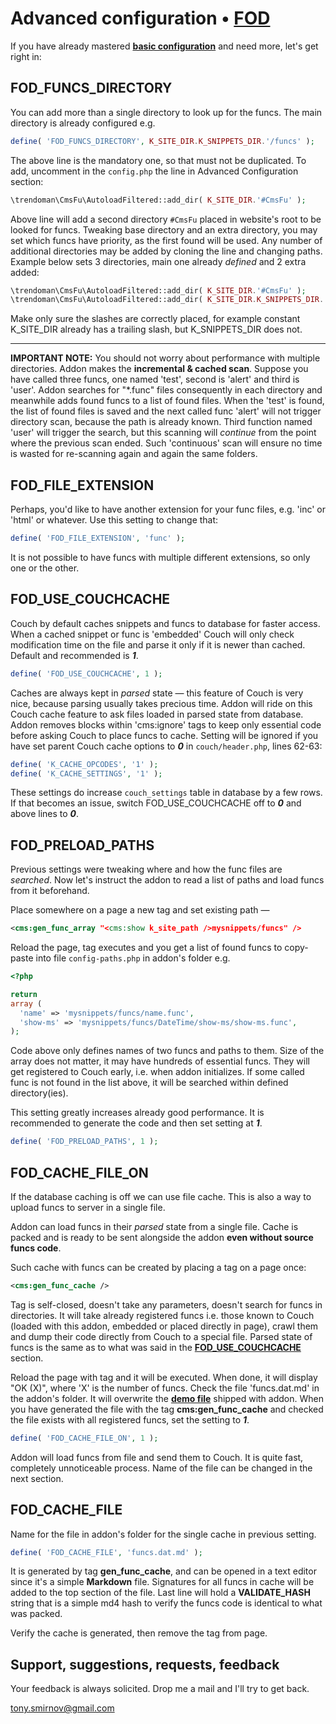 # Advanced configuration • [FOD](https://github.com/trendoman/Tweakus-Dilectus/tree/main/anton.cms@ya.ru__func-on-demand)

If you have already mastered [**basic configuration**](https://github.com/trendoman/Tweakus-Dilectus/tree/main/anton.cms@ya.ru__func-on-demand/README.md#configuration) and need more, let's get right in:

## FOD_FUNCS_DIRECTORY

You can add more than a single directory to look up for the funcs. The main directory is already configured e.g.

```php
define( 'FOD_FUNCS_DIRECTORY', K_SITE_DIR.K_SNIPPETS_DIR.'/funcs' );
```

The above line is the mandatory one, so that must not be duplicated. To add, uncomment in the `config.php` the line in Advanced Configuration section:

```php
\trendoman\CmsFu\AutoloadFiltered::add_dir( K_SITE_DIR.'#CmsFu' );
```

Above line will add a second directory `#CmsFu` placed in website's root to be looked for funcs. Tweaking base directory and an extra directory, you may set which funcs have priority, as the first found will be used. Any number of additional directories may be added by cloning the line and changing paths. Example below sets 3 directories, main one already *defined* and 2 extra added:

```php
\trendoman\CmsFu\AutoloadFiltered::add_dir( K_SITE_DIR.'#CmsFu' );
\trendoman\CmsFu\AutoloadFiltered::add_dir( K_SITE_DIR.K_SNIPPETS_DIR.'/newfuncs' );
```

Make only sure the slashes are correctly placed, for example constant K_SITE_DIR already has a trailing slash, but K_SNIPPETS_DIR does not.

---

**IMPORTANT NOTE:** You should not worry about performance with multiple directories. Addon makes the **incremental & cached scan**. Suppose you have called three funcs, one named 'test', second is 'alert' and third is 'user'. Addon searches for "\*.func" files consequently in each directory and meanwhile adds found funcs to a list of found files. When the 'test' is found, the list of found files is saved and the next called func 'alert' will not trigger directory scan, because the path is already known. Third function named 'user' will trigger the search, but this scanning will *continue* from the point where the previous scan ended. Such 'continuous' scan will ensure no time is wasted for re-scanning again and again the same folders.


## FOD_FILE_EXTENSION

Perhaps, you'd like to have another extension for your func files, e.g. 'inc' or 'html' or whatever. Use this setting to change that:

```php
define( 'FOD_FILE_EXTENSION', 'func' );
```

It is not possible to have funcs with multiple different extensions, so only one or the other.

## FOD_USE_COUCHCACHE

Couch by default caches snippets and funcs to database for faster access. When a cached snippet or func is 'embedded' Couch will only check modification time on the file and parse it only if it is newer than cached. Default and recommended is ***1***.

```php
define( 'FOD_USE_COUCHCACHE', 1 );
```

Caches are always kept in *parsed* state — this feature of Couch is very nice, because parsing usually takes precious time. Addon will ride on this Couch cache feature to ask files loaded in parsed state from database. Addon removes blocks within 'cms:ignore' tags to keep only essential code before asking Couch to place funcs to cache. Setting will be ignored if you have set parent Couch cache options to ***0*** in `couch/header.php`, lines 62-63:

```php
define( 'K_CACHE_OPCODES', '1' );
define( 'K_CACHE_SETTINGS', '1' );
```

These settings do increase `couch_settings` table in database by a few rows. If that becomes an issue, switch FOD_USE_COUCHCACHE off to ***0*** and above lines to ***0***.

## FOD_PRELOAD_PATHS

Previous settings were tweaking where and how the func files are *searched*. Now let's instruct the addon to read a list of paths and load funcs from it beforehand.

Place somewhere on a page a new tag and set existing path —

```xml
<cms:gen_func_array "<cms:show k_site_path />mysnippets/funcs" />
```

Reload the page, tag executes and you get a list of found funcs to copy-paste into file `config-paths.php` in addon's folder e.g.

```php
<?php

return
array (
  'name' => 'mysnippets/funcs/name.func',
  'show-ms' => 'mysnippets/funcs/DateTime/show-ms/show-ms.func',
);
```

Code above only defines names of two funcs and paths to them. Size of the array does not matter, it may have hundreds of essential funcs. They will get registered to Couch early, i.e. when addon initializes. If some called func is not found in the list above, it will be searched within defined directory(ies).

This setting greatly increases already good performance. It is recommended to generate the code and then set setting at ***1***.

```php
define( 'FOD_PRELOAD_PATHS', 1 );
```

## FOD_CACHE_FILE_ON

If the database caching is off we can use file cache. This is also a way to upload funcs to server in a single file.

Addon can load funcs in their *parsed* state from a single file. Cache is packed and is ready to be sent alongside the addon **even without source funcs code**.

Such cache with funcs can be created by placing a tag on a page once:

```xml
<cms:gen_func_cache />
```

Tag is self-closed, doesn't take any parameters, doesn't search for funcs in directories. It will take already registered funcs i.e. those known to Couch (loaded with this addon, embedded or placed directly in page), crawl them and dump their code directly from Couch to a special file. Parsed state of funcs is the same as to what was said in the [**FOD_USE_COUCHCACHE**](#fod_use_couchcache) section.

Reload the page with tag and it will be executed. When done, it will display "OK (X)", where 'X' is the number of funcs. Check the file 'funcs.dat.md' in the addon's folder. It will overwrite the [**demo file**](https://github.com/trendoman/Tweakus-Dilectus/blob/main/anton.cms%40ya.ru__func-on-demand/funcs.dat.md) shipped with addon. When you have generated the file with the tag **cms:gen_func_cache** and checked the file exists with all registered funcs, set the setting to ***1***.

```php
define( 'FOD_CACHE_FILE_ON', 1 );
```

Addon will load funcs from file and send them to Couch. It is quite fast, completely unnoticeable process. Name of the file can be changed in the next section.

## FOD_CACHE_FILE

Name for the file in addon's folder for the single cache in previous setting.

```php
define( 'FOD_CACHE_FILE', 'funcs.dat.md' );
```

It is generated by tag **gen_func_cache**, and can be opened in a text editor since it's a simple **Markdown** file. Signatures for all funcs in cache will be added to the top section of the file. Last line will hold a **VALIDATE_HASH** string that is a simple md4 hash to verify the funcs code is identical to what was packed.

Verify the cache is generated, then remove the tag from page.

## Support, suggestions, requests, feedback

Your feedback is always solicited. Drop me a mail and I'll try to get back.

<tony.smirnov@gmail.com>
